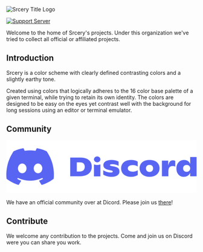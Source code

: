 ![Srcery Title Logo](https://raw.githubusercontent.com/srcery-colors/srcery-assets/master/title.png)

[![Support Server](https://img.shields.io/discord/714101903377694741.svg?label=Discord&logo=Discord&colorB=7289da&style=for-the-badge)](https://discord.gg/G6vBMmZ)


Welcome to the home of Srcery's projects.  Under this organization we've
tried to collect all official or affiliated projects.

## Introduction

Srcery  is a color scheme with clearly defined contrasting colors and a
slightly earthy tone.

Created using colors that logically adheres to the 16 color base palette
of a given terminal, while trying to retain its own identity. The colors
are designed to be easy on the eyes yet contrast well with the
background for long sessions using an editor or terminal emulator.

## Community

<a href="https://discord.gg/G6vBMmZ"><img src="https://raw.githubusercontent.com/srcery-colors/.github/main/profile/assets/discord_logo_workmark_color.svg" /></a>

We have an official community over at Dicord.  Please join us
[there](https://discord.gg/G6vBMmZ)!

## Contribute

We welcome any contribution to the projects.  Come and join us on
Discord were you can share you work.
